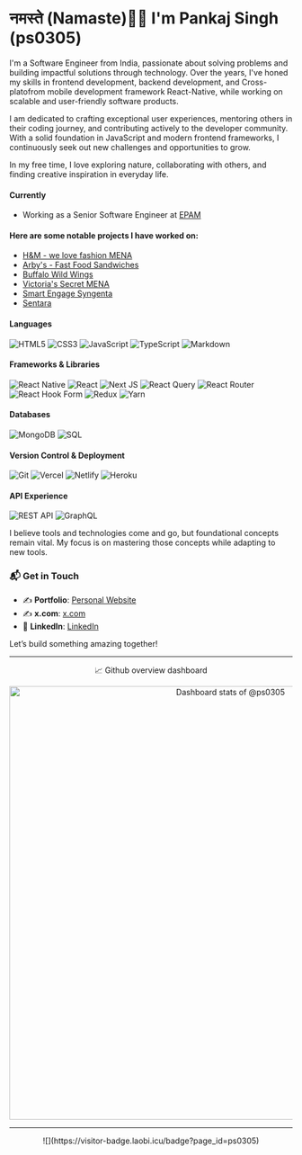 # नमस्ते (Namaste)🙏🏻 I'm Pankaj Singh (ps0305)  

I'm a Software Engineer from India, passionate about solving problems and building impactful solutions through technology. Over the years, I've honed my skills in frontend development, backend development, and Cross-platofrom mobile development framework React-Native, while working on scalable and user-friendly software products.

I am dedicated to crafting exceptional user experiences, mentoring others in their coding journey, and contributing actively to the developer community. With a solid foundation in JavaScript and modern frontend frameworks, I continuously seek out new challenges and opportunities to grow.

In my free time, I love exploring nature, collaborating with others, and finding creative inspiration in everyday life.

#### Currently
- Working as a Senior Software Engineer at [EPAM](https://www.epam.com/)

#### Here are some notable projects I have worked on:

- [H&M - we love fashion MENA](https://play.google.com/store/apps/details?id=com.hm.mena&hl=en_IN&gl=US)
- [Arby's - Fast Food Sandwiches](https://apps.apple.com/us/app/arbys-fast-food-sandwiches/id1348507359)
- [Buffalo Wild Wings](https://apps.apple.com/us/app/buffalo-wild-wings/id1031364004)
- [Victoria's Secret MENA](https://play.google.com/store/apps/details?id=com.vs.mena&hl=en_US&gl=US&pli=1)
- [Smart Engage Syngenta](https://apps.apple.com/br/app/smart-engage-syngenta/id6443504370)
- [Sentara](https://www.sentara.com/)

#### Languages  
![HTML5](https://img.shields.io/badge/html5-%23E34F26.svg?style=for-the-badge&logo=html5&logoColor=white)
![CSS3](https://img.shields.io/badge/css3-%231572B6.svg?style=for-the-badge&logo=css3&logoColor=white)
![JavaScript](https://img.shields.io/badge/javascript-%23323330.svg?style=for-the-badge&logo=javascript&logoColor=%23F7DF1E)
![TypeScript](https://img.shields.io/badge/typescript-%23007ACC.svg?style=for-the-badge&logo=typescript&logoColor=white)
![Markdown](https://img.shields.io/badge/markdown-%23000000.svg?style=for-the-badge&logo=markdown&logoColor=white)
 

#### Frameworks & Libraries  
![React Native](https://img.shields.io/badge/React-Native-%2320232a.svg?style=for-the-badge&logo=createreactapp&logoColor=2361DAFB)
![React](https://img.shields.io/badge/react-%2320232a.svg?style=for-the-badge&logo=react&logoColor=%2361DAFB)
![Next JS](https://img.shields.io/badge/Next-black?style=for-the-badge&logo=next.js&logoColor=white)
![React Query](https://img.shields.io/badge/-React%20Query-FF4154?style=for-the-badge&logo=react%20query&logoColor=white)
![React Router](https://img.shields.io/badge/React_Router-CA4245?style=for-the-badge&logo=react-router&logoColor=white)
![React Hook Form](https://img.shields.io/badge/React%20Hook%20Form-%23EC5990.svg?style=for-the-badge&logo=reacthookform&logoColor=white)
![Redux](https://img.shields.io/badge/redux-%23593d88.svg?style=for-the-badge&logo=redux&logoColor=white)
![Yarn](https://img.shields.io/badge/yarn-%232C8EBB.svg?style=for-the-badge&logo=yarn&logoColor=white)

#### Databases
![MongoDB](https://img.shields.io/badge/MongoDB-%234ea94b.svg?style=for-the-badge&logo=mongodb&logoColor=white)
![SQL](https://img.shields.io/badge/SQL-%4479A1.svg?style=for-the-badge&logo=mysql&logoColor=white)
 

#### Version Control & Deployment  
![Git](https://img.shields.io/badge/git-%23F05033.svg?style=for-the-badge&logo=git&logoColor=white)
![Vercel](https://img.shields.io/badge/vercel-%23000000.svg?style=for-the-badge&logo=vercel&logoColor=white)
![Netlify](https://img.shields.io/badge/netlify-%23000000.svg?style=for-the-badge&logo=netlify&logoColor=#00C7B7)
![Heroku](https://img.shields.io/badge/heroku-%23430098.svg?style=for-the-badge&logo=heroku&logoColor=white)


#### API Experience  
![REST API](https://img.shields.io/badge/-RESTAPI-E10098?style=for-the-badge&logo=fastapi&logoColor=white)
![GraphQL](https://img.shields.io/badge/-GraphQL-E10098?style=for-the-badge&logo=graphql&logoColor=white)

I believe tools and technologies come and go, but foundational concepts remain vital. My focus is on mastering those concepts while adapting to new tools.  

### 📬 Get in Touch  
- ✍️ **Portfolio**: [Personal Website](https://ps0305.github.io)
- ✍️ **x.com**: [x.com](https://x.com/ps_0305) 
- 💼 **LinkedIn**: [LinkedIn](https://www.linkedin.com/in/ps0305)
  
Let’s build something amazing together! 

---

<p align="center">📈 Github overview dashboard </p>

<div align=center>
<a href="https://next.ossinsight.io/widgets/official/compose-user-dashboard-stats?user_id=34129569" target="_blank" style="display: block" align="center">
  <picture>
    <source media="(prefers-color-scheme: dark)" srcset="https://next.ossinsight.io/widgets/official/compose-user-dashboard-stats/thumbnail.png?user_id=34129569&image_size=auto&color_scheme=dark" width="771" height="auto">
    <img alt="Dashboard stats of @ps0305" src="https://next.ossinsight.io/widgets/official/compose-user-dashboard-stats/thumbnail.png?user_id=34129569&image_size=auto&color_scheme=light" width="771" height="auto">
  </picture>
</a>
</div>

---

<div align=center>
![](https://visitor-badge.laobi.icu/badge?page_id=ps0305)
</div>
